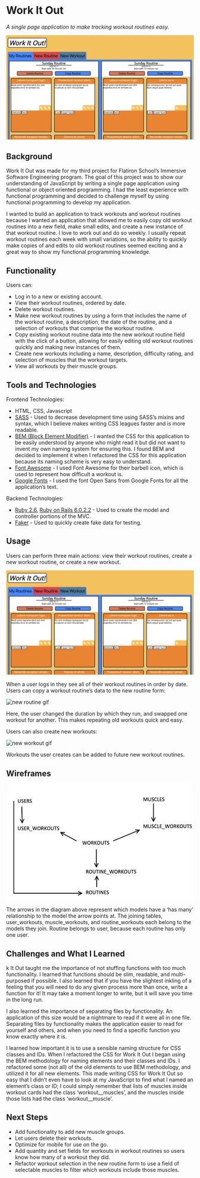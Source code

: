 # Work It Out
_A single page application to make tracking workout routines easy._

![screenshot](WIOscreenshot.png)


## Background
Work It Out was made for my third project for Flatiron School’s Immersive Software Engineering program. The goal of this project was to show our understanding of JavaScript by writing a single page application using functional or object oriented programming. I had the least experience with functional programming and decided to challenge myself by using functional programming to develop my application. 

I wanted to build an application to track workouts and workout routines because I wanted an application that allowed me to easily copy old workout routines into a new field, make small edits, and create a new instance of that workout routine. I love to work out and do so weekly. I usually repeat workout routines each week with small variations, so the ability to quickly make copies of and edits to old workout routines seemed exciting and a great way to show my functional programming knowledge. 

## Functionality
Users can:
- Log in to a new or existing account.
- View their workout routines, ordered by date. 
- Delete workout routines. 
- Make new workout routines by using a form that includes the name of the workout routine, a description, the date of the routine, and a selection of workouts that comprise the workout routine. 
- Copy existing workout routine data into the new workout routine field with the click of a button, allowing for easily editing old workout routines quickly and making new instances of them. 
- Create new workouts including a name, description, difficulty rating, and selection of muscles that the workout targets. 
- View all workouts by their muscle groups. 

## Tools and Technologies

Frontend Technologies:
- HTML, CSS, Javascript
- [SASS](https://sass-lang.com/) - Used to decrease development time using SASS’s mixins and syntax, which I believe makes writing CSS leagues faster and is more readable. 
- [BEM (Block Element Modifier)](http://getbem.com/) - I wanted the CSS for this application to be easily understood by anyone who might read it but did not want to invent my own naming system for ensuring this. I found BEM and decided to implement it when I refactored the CSS for this application because its naming scheme is very easy to understand. 
- [Font Awesome](https://fontawesome.com/) - I used Font Awesome for their barbell icon, which is used to represent how difficult a workout is. 
- [Google Fonts](https://fonts.google.com/specimen/Open+Sans?selection.family=Open+Sans&sidebar.open) - I used the font Open Sans from Google Fonts for all the application’s text. 

Backend Technologies:
- [Ruby 2.6](https://www.ruby-lang.org/en/), [Ruby on Rails 6.0.2.2](https://rubyonrails.org/) - Used to create the model and controller portions of the MVC. 
- [Faker](https://github.com/faker-ruby/faker.git) - Used to quickly create fake data for testing.

## Usage

Users can perform three main actions: view their workout routines, create a new workout routine, or create a new workout. 

![screenshot](WIOscreenshot.png)
 
When a user logs in they see all of their workout routines in order by date. 
Users can copy a workout routine’s data to the new routine form: 
 
![new routine gif](WIOnewRoutine.gif)

Here, the user changed the duration by which they run, and swapped one workout for another. This makes repeating old workouts quick and easy. 
 
Users can also create new workouts:
 
![new workout gif](WIOnewWorkout.gif)
 
Workouts the user creates can be added to future new workout routines. 

## Wireframes 

![wireframes](WIOwireframes.png) 

The arrows in the diagram above represent which models have a ‘has many’ relationship to the model the arrow points at. The joining tables, user_workouts, muscle_workouts, and routine_workouts each belong to the models they join. Routine belongs to user, because each routine has only one user. 

## Challenges and What I Learned

k It Out taught me the importance of not stuffing functions with too much functionality. I learned that functions should be slim, readable, and multi-purposed if possible. I also learned that if you have the slightest inkling of a feeling that you will need to do any given process more than once, write a function for it! It may take a moment longer to write, but it will save you time in the long run. 

I also learned the importance of separating files by functionality. An application of this size would be a nightmare to read if it were all in one file. Separating files by functionality makes the application easier to read for yourself and others, and when you need to find a specific function you know exactly where it is. 

I learned how important it is to use a sensible naming structure for CSS classes and IDs. When I refactored the CSS for Work It Out I began using the BEM methodology for naming elements and their classes and IDs. I refactored some (not all) of the old elements to use BEM methodology, and utilized it for all new elements. This made writing CSS for Work It Out so easy that I didn’t even have to look at my JavaScript to find what I named an element’s class or ID; I could simply remember that lists of muscles inside workout cards had the class ‘workout__muscles’, and the muscles inside those lists had the class ‘workout__muscle’. 
## Next Steps

- Add functionality to add new muscle groups. 
- Let users delete their workouts. 
- Optimize for mobile for use on the go. 
- Add quantity and set fields for workouts in workout routines so users know how many of a workout they did. 
- Refactor workout selection in the new routine form to use a field of selectable muscles to filter which workouts include those muscles. 


